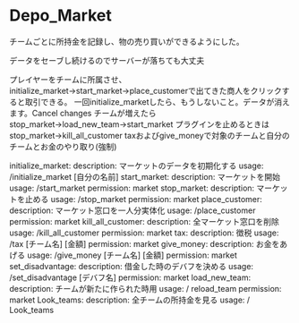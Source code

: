 # Depo_Market

チームごとに所持金を記録し、物の売り買いができるようにした。

データをセーブし続けるのでサーバーが落ちても大丈夫

プレイヤーをチームに所属させ、
initialize_market→start_market→place_customerで出てきた商人をクリックすると取引できる。
一回initialize_marketしたら、もうしないこと。データが消えます。Cancel changes
チームが増えたらstop_market→load_new_team→start_market
プラグインを止めるときはstop_market→kill_all_customer
taxおよびgive_moneyで対象のチームと自分のチームとお金のやり取り(強制)



  initialize_market:
    description: マーケットのデータを初期化する
    usage: /initialize_market [自分の名前]
  start_market:
    description: マーケットを開始
    usage: /start_market
    permission: market
  stop_market:
    description: マーケットを止める
    usage: /stop_market
    permission: market
  place_customer:
    description: マーケット窓口を一人分実体化
    usage: /place_customer
    permission: market
  kill_all_customer:
    description: 全マーケット窓口を削除
    usage: /kill_all_customer
    permission: market
  tax:
    description: 徴税
    usage: /tax [チーム名] [金額]
    permission: market
  give_money:
    description: お金をあげる
    usage: /give_money [チーム名] [金額]
    permission: market
  set_disadvantage:
    description: 借金した時のデバフを決める
    usage: /set_disadvantage [デバフ名]
    permission: market
  load_new_team:
    description: チームが新たに作られた時用
    usage: /  reload_team
    permission: market
  Look_teams:
    description: 全チームの所持金を見る
    usage: / Look_teams
